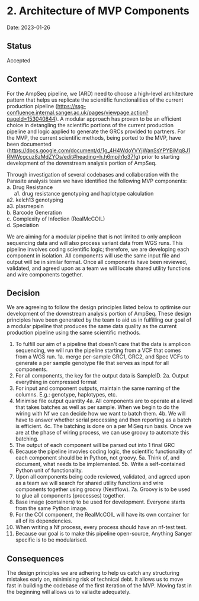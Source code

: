 # 2. Architecture of MVP Components

Date: 2023-01-26

## Status

Accepted

## Context

For the AmpSeq pipeline, we (ARD) need to choose a high-level architecture pattern that helps us replicate the scientific functionalities of the current production pipeline (https://ssg-confluence.internal.sanger.ac.uk/pages/viewpage.action?pageId=153040844). A modular approach has proven to be an efficient choice in detangling the scientific portions of the current production pipeline and logic applied to generate the GRCs provided to partners. For the MVP, the current scientific methods, being ported to the MVP, have been documented (https://docs.google.com/document/d/1g_4H4WdoYVYjWanSsYPYBiMq8J1RMWcgcuz8zMdZYOs/edit#heading=h.h6mpjh1o37fg) prior to starting development of the downstream analysis portion of AmpSeq.
 
Through investigation of several codebases and collaboration with the Parasite analysis team we have identified the following MVP components: <br>
a. Drug Resistance <br> 
&nbsp;&nbsp;&nbsp;&nbsp;&nbsp;a1. drug resistance genotyping and haplotype calculation <br> 
    a2. kelch13 genotyping <br>
    a3. plasmepsin <br> 
b. Barcode Generation <br> 
c. Complexity of Infection (RealMcCOIL) <br> 
d. Speciation <br> 
 
We are aiming for a modular pipeline that is not limited to only amplicon sequencing data and will also process variant data from WGS runs. This pipeline involves coding scientific logic; therefore, we are developing each component in isolation. All components will use the same input file and output will be in similar format. Once all components have been reviewed, validated, and agreed upon as a team we will locate shared utility functions and wire components together.

## Decision

We are agreeing to follow the design principles listed below to optimise our development of the downstream analysis portion of AmpSeq. These design principles have been generated by the team to aid us in fulfilling our goal of a modular pipeline that produces the same data quality as the current production pipeline using the same scientific methods.
 
1. To fulfill our aim of a pipeline that doesn't care that the data is amplicon sequencing, we will run the pipeline starting from a VCF that comes from a WGS run.
    1a. merge per-sample GRC1, GRC2, and Spec VCFs to generate a per sample genotype file that serves as input for all components.
2. For all components, the key for the output data is SampleID.
    2a. Output everything in compressed format
3. For input and component outputs, maintain the same naming of the columns.
    E.g.: genotype, haplotypes, etc.
4. Minimise file output quantity
    4a. All components are to operate at a level that takes batches as well as per sample. When we begin to do the wiring with Nf we can decide how we want to batch them.
    4b. We will have to answer whether serial processing and then reporting as a batch is efficient.
    4c. The batching is done on a per MiSeq run basis. Once we are at the phase of wiring process, we can use groovy to automate this batching.
5. The output of each component will be parsed out into 1 final GRC
6. Because the pipeline invovles coding logic, the scientific functionality of each component should be in Python, not groovy.
    5a. Think of, and document, what needs to be implemented.
    5b. Write a self-contained Python unit of functionality.
7. Upon all components being code reviewed, validated, and agreed upon as a team we will search for shared utility functions and wire components together using groovy (Nextflow).
    7a. Groovy is to be used to glue all components (processes) together.
8. Base image (containers) to be used for development. Everyone starts from the same Python image.
9. For the COI component, the RealMcCOIL will have its own container for all of its dependencies.
10. When writing a Nf process, every process should have an nf-test test.
11. Because our goal is to make this pipeline open-source, Anything Sanger specific is to be modularised.

## Consequences

The design principles we are adhering to help us catch any structuring mistakes early on, minimising risk of technical debt. It allows us to move fast in building the codebase of the first iteration of the MVP. Moving fast in the beginning will allows us to valiadte adequately. 

